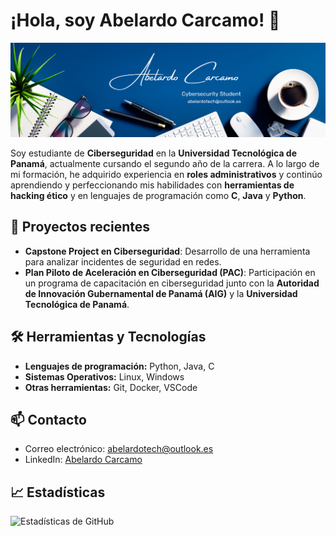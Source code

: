 # ¡Hola, soy Abelardo Carcamo! 👋

![Header](https://github.com/AbelardoCarcamo/AbelardoCarcamo/blob/main/LINKEDIN%20HEADER.png)

Soy estudiante de **Ciberseguridad** en la **Universidad Tecnológica de Panamá**, actualmente cursando el segundo año de la carrera. A lo largo de mi formación, he adquirido experiencia en **roles administrativos** y continúo aprendiendo y perfeccionando mis habilidades con **herramientas de hacking ético** y en lenguajes de programación como **C**, **Java** y **Python**.

## 🚀 Proyectos recientes

- **Capstone Project en Ciberseguridad**: Desarrollo de una herramienta para analizar incidentes de seguridad en redes.
- **Plan Piloto de Aceleración en Ciberseguridad (PAC)**: Participación en un programa de capacitación en ciberseguridad junto con la **Autoridad de Innovación Gubernamental de Panamá (AIG)** y la **Universidad Tecnológica de Panamá**.

## 🛠️ Herramientas y Tecnologías

- **Lenguajes de programación:** Python, Java, C
- **Sistemas Operativos:** Linux, Windows
- **Otras herramientas:** Git, Docker, VSCode

## 📫 Contacto

- Correo electrónico: [abelardotech@outlook.es](mailto:abelardotech@outlook.es)
- LinkedIn: [Abelardo Carcamo](https://www.linkedin.com/in/abelardocb/)

## 📈 Estadísticas

![Estadísticas de GitHub](https://github-readme-stats.vercel.app/api?username=AbelardoCarcamo&show_icons=true&hide_title=true&count_private=true&hide=prs)
